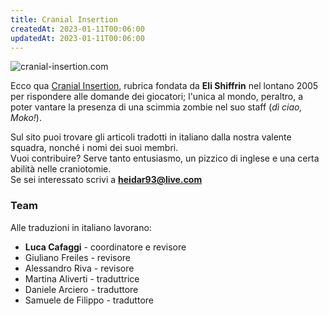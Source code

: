 ```yaml
---
title: Cranial Insertion
createdAt: 2023-01-11T00:06:00
updatedAt: 2023-01-11T00:06:00
---
```


![cranial-insertion.com](https://www.cranial-insertion.com/images/ci-hiimpact.png)

Ecco qua [Cranial Insertion](https://www.cranial-insertion.com/), rubrica fondata da **Eli Shiffrin** nel lontano 2005 per rispondere alle domande dei giocatori; l'unica al mondo, peraltro, a poter vantare la presenza di una scimmia zombie nel suo staff (_dì ciao, Moko!_).

Sul sito puoi trovare gli articoli tradotti in italiano dalla nostra valente squadra, nonché i nomi dei suoi membri.\
Vuoi contribuire? Serve tanto entusiasmo, un pizzico di inglese e una certa abilità nelle craniotomie.\
Se sei interessato scrivi a **heidar93@live.com**


### Team
Alle traduzioni in italiano lavorano:
- **Luca Cafaggi** - coordinatore e revisore
- Giuliano Freiles - revisore
- Alessandro Riva - revisore
- Martina Aliverti - traduttrice
- Daniele Arciero - traduttore
- Samuele de Filippo - traduttore

